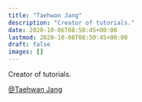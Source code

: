 ```yaml
---
title: "Taehwan Jang"
description: "Creator of tutorials."
date: 2020-10-06T08:50:45+00:00
lastmod: 2020-10-06T08:50:45+00:00
draft: false
images: []
---
```


Creator of tutorials.

[@Taehwan Jang](https://ththjang.github.io)
